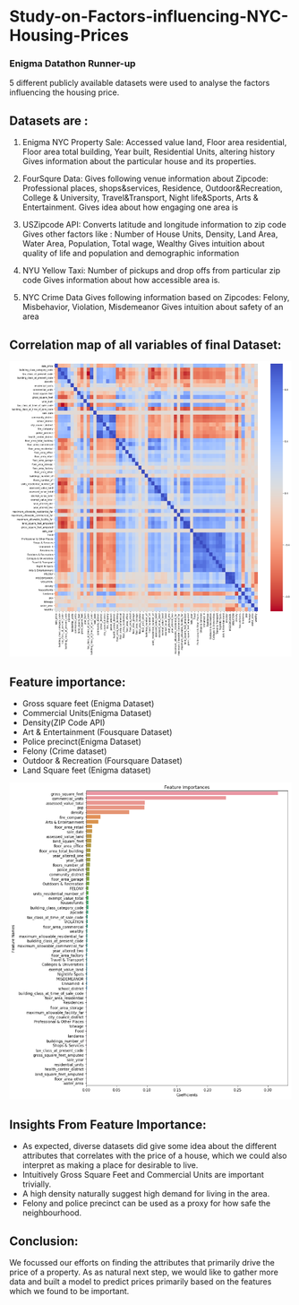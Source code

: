 # Study-on-Factors-influencing-NYC-Housing-Prices
### Enigma Datathon Runner-up
5 different publicly available datasets were used to analyse the factors influencing the housing price.
## Datasets are :
1) Enigma NYC Property Sale:
Accessed value land, Floor area residential, Floor area total building, Year built, Residential Units, altering history
Gives information about  the particular house and its properties.

2) FourSqure Data: 
Gives following venue information about Zipcode: Professional places, shops&services, Residence, Outdoor&Recreation, College & University, Travel&Transport, Night life&Sports, Arts & Entertainment.
Gives idea about how engaging one area is

3) USZipcode API:
Converts latitude and longitude information to zip code
Gives other factors like : Number of House Units, Density, Land Area, Water Area, Population, Total wage, Wealthy
Gives intuition about quality of life and population and demographic information

4) NYU Yellow Taxi:
Number of pickups and drop offs from particular zip code
Gives information about how accessible area is.

5) NYC Crime Data
Gives following information based on Zipcodes: Felony, Misbehavior, Violation, Misdemeanor 
Gives intuition about safety of an area

## Correlation map of all variables of final Dataset:

![Alt text](download-1.png?raw=true "Title")


## Feature importance:
- Gross square feet (Enigma Dataset)
- Commercial Units(Enigma Dataset)
- Density(ZIP Code API)
- Art & Entertainment (Fousquare Dataset)
- Police precinct(Enigma Dataset)
- Felony (Crime dataset)
- Outdoor & Recreation (Foursquare Dataset)
- Land Square feet (Enigma dataset)

![Alt text](imp.png?raw=true "Title")

## Insights From Feature Importance:

- As expected, diverse datasets did give some idea about the different attributes that correlates with the price of a house, which we could also interpret as making a place for desirable to live. 
- Intuitively Gross Square Feet and Commercial Units are important trivially. 
- A high density naturally suggest high demand for living in the area. 
- Felony and police precinct can be used as a proxy for how safe the neighbourhood. 

## Conclusion:

We focussed our efforts on finding the attributes that primarily drive the price of a property. As as natural next step, we would like to gather more data and built a model to predict prices primarily based on the features which we found to be important.
